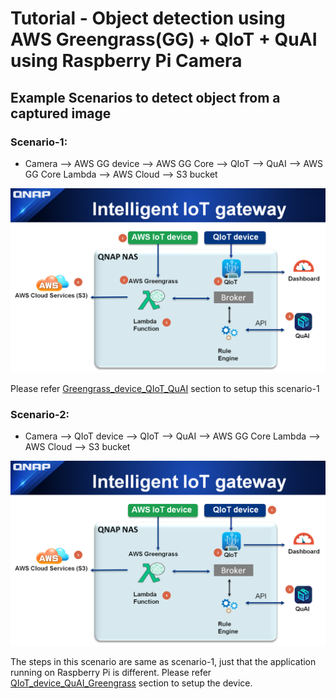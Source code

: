 # Tutorial - Object detection using AWS Greengrass(GG) + QIoT + QuAI using Raspberry Pi Camera

## Example Scenarios to detect object from a captured image 

### Scenario-1:
- Camera --> AWS GG device --> AWS GG Core --> QIoT --> QuAI --> AWS GG Core Lambda --> AWS Cloud --> S3 bucket

![](./Greengrass_device_QIoT_QuAI/images/scenario1.png)

Please refer [Greengrass_device_QIoT_QuAI](https://github.com/qnap-dev/qnap-qiot-sdks/tree/master/projects/AWSGreengrass-Integration-Scenarios/Greengrass_device_QIoT_QuAI/ "Greengrass_device_QIoT_QuAI") section to setup this scenario-1

### Scenario-2:
- Camera --> QIoT device --> QIoT --> QuAI --> AWS GG Core Lambda --> AWS Cloud --> S3 bucket

![](./Greengrass_device_QIoT_QuAI/images/scenario2.png)

The steps in this scenario are same as scenario-1, just that the application running on Raspberry Pi is different. Please refer [QIoT_device_QuAI_Greengrass](https://github.com/qnap-dev/qnap-qiot-sdks/tree/master/projects/AWSGreengrass-Integration-Scenarios/QIoT_device_QuAI_Greengrass/ "QIoT_device_QuAI_Greengrass") section to setup the device.
